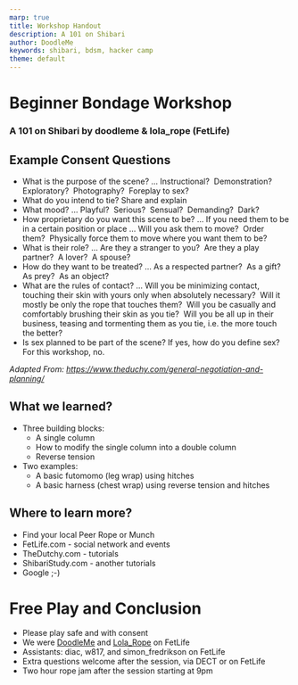 ```yaml
---
marp: true
title: Workshop Handout
description: A 101 on Shibari
author: DoodleMe
keywords: shibari, bdsm, hacker camp
theme: default
---
```




<style>
section { columns: 2; column-count: 2;  }
section { font-size: 5px; }
</style>

# Beginner Bondage Workshop
### A 101 on Shibari by doodleme & lola_rope (FetLife)

## Example Consent Questions

- What is the purpose of the scene? … Instructional?  Demonstration?  Exploratory?  Photography?  Foreplay to sex?
- What do you intend to tie? Share and explain
- What mood? … Playful?  Serious?  Sensual?  Demanding?  Dark?
- How proprietary do you want this scene to be? … If you need them to be in a certain position or place … Will you ask them to move?  Order them?  Physically force them to move where you want them to be?
- What is their role? … Are they a stranger to you?  Are they a play partner?  A lover?  A spouse?
- How do they want to be treated? … As a respected partner?  As a gift?  As prey?  As an object?
- What are the rules of contact? … Will you be minimizing contact, touching their skin with yours only when absolutely necessary?  Will it mostly be only the rope that touches them?  Will you be casually and comfortably brushing their skin as you tie?  Will you be all up in their business, teasing and tormenting them as you tie, i.e. the more touch the better?
- Is sex planned to be part of the scene? If yes, how do you define sex? For this workshop, no.

_Adapted From: https://www.theduchy.com/general-negotiation-and-planning/_

## What we learned?

- Three building blocks:
    - A single column
    - How to modify the single column into a double column
    - Reverse tension
- Two examples:
    - A basic futomomo (leg wrap) using hitches
    - A basic harness (chest wrap) using reverse tension and hitches

## Where to learn more?
- Find your local Peer Rope or Munch
- FetLife.com - social network and events
- TheDutchy.com - tutorials
- ShibariStudy.com - another tutorials
- Google ;-)

# Free Play and Conclusion

- Please play safe and with consent
- We were [DoodleMe](https://fetlife.com/doodleme) and [Lola_Rope](https://fetlife.com/lola_rope) on FetLife
- Assistants: diac, w817, and simon_fredrikson on FetLife
- Extra questions welcome after the session, via DECT or on FetLife
- Two hour rope jam after the session starting at 9pm